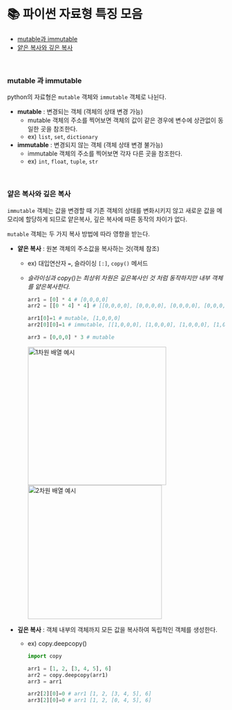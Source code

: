# 📚 파이썬 자료형 특징 모음

- [mutable과 immutable](https://github.com/da-in/algorithm-study/blob/main/✨%20효과%20만점%20코딩테스트%20Cheat%20Sheet!/📚%20파이썬%20자료형%20특징%20모음.md#mutable-과-immutable)
- [얕은 복사와 깊은 복사](https://github.com/da-in/algorithm-study/blob/main/✨%20효과%20만점%20코딩테스트%20Cheat%20Sheet!/📚%20파이썬%20자료형%20특징%20모음.md#얕은-복사와-깊은-복사)

<br/>

### mutable 과 immutable

python의 자료형은 `mutable` 객체와 `immutable` 객체로 나뉜다.

- **mutable** : 변경되는 객체 (객체의 상태 변경 가능)
  - mutable 객체의 주소를 찍어보면 객체의 값이 같은 경우에 변수에 상관없이 동일한 곳을 참조한다.
  - ex) `list`, `set`, `dictionary`
- **immutable** : 변경되지 않는 객체 (객체 상태 변경 불가능)
  - immutable 객체의 주소를 찍어보면 각자 다른 곳을 참조한다.
  - ex) `int`, `float`, `tuple`, `str`

<br/>

### 얕은 복사와 깊은 복사

`immutable` 객체는 값을 변경할 때 기존 객체의 상태를 변화시키지 않고 새로운 값을 메모리에 할당하게 되므로 얕은복사, 깊은 복사에 따른 동작의 차이가 없다.

`mutable` 객체는 두 가지 복사 방법에 따라 영향을 받는다.

- **얕은 복사** : 원본 객체의 주소값을 복사하는 것(객체 참조)

  - ex) 대입연산자 `=`, 슬라이싱 `[:]`, `copy()` 메서드
  - _슬라이싱과 copy()는 최상위 차원은 깊은복사인 것 처럼 동작하지만 내부 객체를 얕은복사한다._

    ```py
    arr1 = [0] * 4 # [0,0,0,0]
    arr2 = [[0 * 4] * 4] # [[0,0,0,0], [0,0,0,0], [0,0,0,0], [0,0,0,0]]

    arr1[0]=1 # mutable, [1,0,0,0]
    arr2[0][0]=1 # immutable, [[1,0,0,0], [1,0,0,0], [1,0,0,0], [1,0,0,0]]

    arr3 = [0,0,0] * 3 # mutable
    ```
    <div>
      <img alt="1차원 배열 예시" src="https://user-images.githubusercontent.com/53565255/217977160-07145113-c275-4e2d-8ad9-08fce3d18b29.png" width="320" >
      <img alt="2차원 배열 예시" src="https://user-images.githubusercontent.com/53565255/217977207-39fa5bb3-c6fe-40b7-bb9f-83179dfcf108.png" width="310" >
    </div>

- **깊은 복사** : 객체 내부의 객체까지 모든 값을 복사하여 독립적인 객체를 생성한다.

  - ex) copy.deepcopy()

    ```py
    import copy

    arr1 = [1, 2, [3, 4, 5], 6]
    arr2 = copy.deepcopy(arr1)
    arr3 = arr1

    arr2[2][0]=0 # arr1 [1, 2, [3, 4, 5], 6]
    arr3[2][0]=0 # arr1 [1, 2, [0, 4, 5], 6]
    ```
